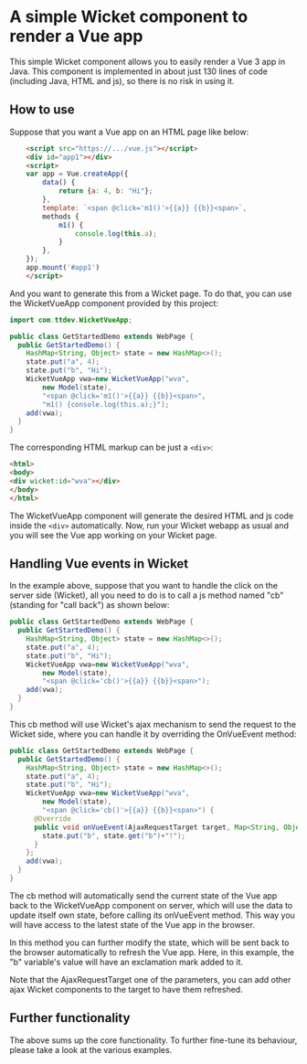# A simple Wicket component to render a Vue app

This simple Wicket component allows you to easily render a Vue 3 app in Java. This 
component is implemented in about just 130 lines of code (including Java, HTML and js), so
there is no risk in using it.

## How to use
Suppose that you want a Vue app on an HTML page like below:
```html
    <script src="https://.../vue.js"></script>
    <div id="app1"></div>
    <script>
    var app = Vue.createApp({
        data() {
            return {a: 4, b: "Hi"};
        },
        template: `<span @click='m1()'>{{a}} {{b}}<span>`,
        methods {
            m1() {
                console.log(this.a);
            }
        },
    });
    app.mount('#app1')
    </script>
```
And you want to generate this from a Wicket page. To do that, you
can use the WicketVueApp component provided by this project:
```java
import com.ttdev.WicketVueApp;

public class GetStartedDemo extends WebPage {
  public GetStartedDemo() {
    HashMap<String, Object> state = new HashMap<>();
    state.put("a", 4);
    state.put("b", "Hi");
    WicketVueApp vwa=new WicketVueApp("wva", 
        new Model(state), 
        "<span @click='m1()'>{{a}} {{b}}<span>",
        "m1() {console.log(this.a);}");
    add(vwa);
  }
}
```
The corresponding HTML markup can be just a `<div>`:
```html
<html>
<body>
<div wicket:id="wva"></div>
</body>
</html>
```
The WicketVueApp component will generate the desired HTML and js code inside the `<div>` automatically.
Now, run your Wicket webapp as usual and you will see the Vue app working on your Wicket page.

## Handling Vue events in Wicket

In the example above, suppose that you want to handle the click on the server side (Wicket), all
you need to do is to call a js method named "cb" (standing for "call back") as shown below:
```java
public class GetStartedDemo extends WebPage {
  public GetStartedDemo() {
    HashMap<String, Object> state = new HashMap<>();
    state.put("a", 4);
    state.put("b", "Hi");
    WicketVueApp vwa=new WicketVueApp("wva", 
        new Model(state), 
        "<span @click='cb()'>{{a}} {{b}}<span>");
    add(vwa);
  }
}
```
This cb method will use Wicket's ajax mechanism to send the request to the Wicket side, where
you can handle it by overriding the OnVueEvent method:
```java
public class GetStartedDemo extends WebPage {
  public GetStartedDemo() {
    HashMap<String, Object> state = new HashMap<>();
    state.put("a", 4);
    state.put("b", "Hi");
    WicketVueApp vwa=new WicketVueApp("wva", 
        new Model(state), 
        "<span @click='cb()'>{{a}} {{b}}<span>") {
      @Override
      public void onVueEvent(AjaxRequestTarget target, Map<String, Object> data) {
        state.put("b", state.get("b")+"!");
      }
    };
    add(vwa);
  }
}
```
The cb method will automatically send the current state of the Vue app back to the WicketVueApp component
on server, which will use the data to update itself own state, before calling its onVueEvent method. This
way you will have access to the latest state of the Vue app in the browser.

In this method you can further modify the state, which will be sent back to the browser automatically 
to refresh the Vue app. Here, in this example, the "b" variable's value will have an exclamation mark 
added to it.

Note that the AjaxRequestTarget one of the parameters, you can add other ajax Wicket components to the
target to have them refreshed.

## Further functionality
The above sums up the core functionality. To further fine-tune its behaviour, please take a look at
the various examples.
